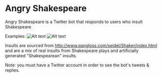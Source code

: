 # Angry Shakespeare

Angry Shakespeare is a Twitter bot that responds to users who insult Shakespeare.

Examples:
![Alt text](/../screenshots/img/p1.jpg?raw=true)
![Alt text](/../screenshots/img/p2.jpg?raw=true)

Insults are sourced from http://www.pangloss.com/seidel/Shaker/index.html and are a mix of real insults from Shakespeare plays and artificially generated "Shakespearean" insults.

Note: you must have a Twitter account in order to see the bot's tweets & replies.
